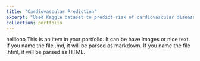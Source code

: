 ```yaml
---
title: "Cardiovascular Prediction"
excerpt: "Used Kaggle dataset to predict risk of cardiovascular disease using machine learning tools <br/><img src='https://github.com/h-wenxuan/aboutme/images/cardiovascularpic.jpg'>"
collection: portfolio
---
```


helllooo
This is an item in your portfolio. It can be have images or nice text. If you name the file .md, it will be parsed as markdown. If you name the file .html, it will be parsed as HTML. 
